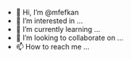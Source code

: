 - 👋 Hi, I’m @mfefkan
- 👀 I’m interested in ...
- 🌱 I’m currently learning ...
- 💞️ I’m looking to collaborate on ...
- 📫 How to reach me ...

<!---
mfefkan/mfefkan is a ✨ special ✨ repository because its `README.md` (this file) appears on your GitHub profile.
You can click the Preview link to take a look at your changes.
--->
